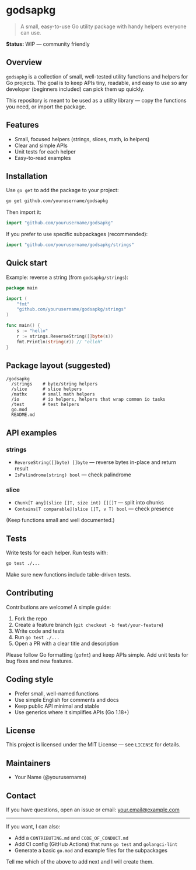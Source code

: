 # godsapkg

> A small, easy-to-use Go utility package with handy helpers everyone can use.

**Status:** WIP — community friendly

## Overview

`godsapkg` is a collection of small, well-tested utility functions and helpers for Go projects. The goal is to keep APIs tiny, readable, and easy to use so any developer (beginners included) can pick them up quickly.

This repository is meant to be used as a utility library — copy the functions you need, or import the package.

## Features

* Small, focused helpers (strings, slices, math, io helpers)
* Clear and simple APIs
* Unit tests for each helper
* Easy-to-read examples

## Installation

Use `go get` to add the package to your project:

```bash
go get github.com/yourusername/godsapkg
```

Then import it:

```go
import "github.com/yourusername/godsapkg"
```

If you prefer to use specific subpackages (recommended):

```go
import "github.com/yourusername/godsapkg/strings"
```

## Quick start

Example: reverse a string (from `godsapkg/strings`):

```go
package main

import (
    "fmt"
    "github.com/yourusername/godsapkg/strings"
)

func main() {
    s := "hello"
    r := strings.ReverseString([]byte(s))
    fmt.Println(string(r)) // "olleh"
}
```

## Package layout (suggested)

```
/godsapkg
  /strings    # byte/string helpers
  /slice      # slice helpers
  /mathx      # small math helpers
  /io         # io helpers, helpers that wrap common io tasks
  /test       # test helpers
  go.mod
  README.md
```

## API examples

### strings

* `ReverseString([]byte) []byte` — reverse bytes in-place and return result
* `IsPalindrome(string) bool` — check palindrome

### slice

* `Chunk[T any](slice []T, size int) [][]T` — split into chunks
* `Contains[T comparable](slice []T, v T) bool` — check presence

(Keep functions small and well documented.)

## Tests

Write tests for each helper. Run tests with:

```bash
go test ./...
```

Make sure new functions include table-driven tests.

## Contributing

Contributions are welcome! A simple guide:

1. Fork the repo
2. Create a feature branch (`git checkout -b feat/your-feature`)
3. Write code and tests
4. Run `go test ./...`
5. Open a PR with a clear title and description

Please follow Go formatting (`gofmt`) and keep APIs simple. Add unit tests for bug fixes and new features.

## Coding style

* Prefer small, well-named functions
* Use simple English for comments and docs
* Keep public API minimal and stable
* Use generics where it simplifies APIs (Go 1.18+)

## License

This project is licensed under the MIT License — see `LICENSE` for details.

## Maintainers

* Your Name (@yourusername)

## Contact

If you have questions, open an issue or email: [your.email@example.com](mailto:your.email@example.com)

---

If you want, I can also:

* Add a `CONTRIBUTING.md` and `CODE_OF_CONDUCT.md`
* Add CI config (GitHub Actions) that runs `go test` and `golangci-lint`
* Generate a basic `go.mod` and example files for the subpackages

Tell me which of the above to add next and I will create them.
